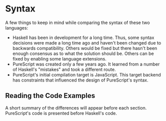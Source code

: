 # Syntax

A few things to keep in mind while comparing the syntax of these two languages:
- Haskell has been in development for a long time. Thus, some syntax decisions were made a long time ago and haven't been changed due to backwards compatibility. Others would be fixed but there hasn't been enough consensus as to what the solution should be. Others can be fixed by enabling some language extensions.
- PureScript was created only a few years ago. It learned from a number of Haskell's "mistakes" and took a different route.
- PureScript's initial compilation target is JavaScript. This target backend has constraints that influenced the design of PureScript's syntax.

## Reading the Code Examples

A short summary of the differences will appear before each section. PureScript's code is presented before Haskell's code.
